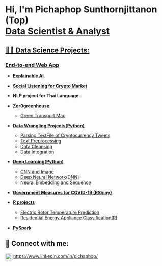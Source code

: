 
<h1>Hi, I'm Pichaphop Sunthornjittanon (Top) <br/><a href="https://github.com/psunthorn13">Data Scientist & Analyst</a><a href="https://www.linkedin.com/in/pichaphop/"></h1>



<h2>👨‍💻 Data Science Projects:</h2>
  
<h3> End-to-end Web App </h3>
  
- <b>[Explainable AI](https://explainable-ai.herokuapp.com/)</b>

- <b>[Social Listening for Crypto Market](https://social-listening-for-crypto.herokuapp.com/)</b>
  
- <b>NLP project for Thai Language </b>

- <b>[Zer0greenhouse](https://6nm4i6wdvuc57bgh.anvil.app/P55UHAAQQIYESFP7Z5GAFCJ2)</b>
  - [Green Transport Map](https://6nm4i6wdvuc57bgh.anvil.app/P55UHAAQQIYESFP7Z5GAFCJ2)
  
- <b>[Data Wrangling Projects(Python)](https://github.com/psunthorn13/Data-Science-Projects/tree/main/Data%20Wrangling%20Projects(Python))</b>
  - [Parsing TextFile of Cryptocurrency Tweets](https://github.com/psunthorn13/Data-Science-Projects/blob/main/Data%20Wrangling%20Projects(Python)/Data_Cleansing.ipynb)
  - [Text Preprocessing](https://github.com/psunthorn13/Data-Science-Projects/blob/main/Data%20Wrangling%20Projects(Python)/Text_Preprocessing.ipynb)
  - [Data Cleansing](https://github.com/psunthorn13/Data-Science-Projects/blob/main/Data%20Wrangling%20Projects(Python)/Data_Cleansing.ipynb)  
  - [Data Integration](https://github.com/psunthorn13/Data-Science-Projects/blob/main/Data%20Wrangling%20Projects(Python)/Data_Integration(JSON%2C%2CXML%2CPDF%2CGTFS%2CWebScraping).ipynb)  
  
  
- <b>[Deep Learning(Python)](https://github.com/psunthorn13/Data-Science-Projects/tree/main/Deep%20Learning(Python))</b>
  - [CNN and Image](https://github.com/psunthorn13/Data-Science-Projects/blob/main/Deep%20Learning(Python)/CNN%20and%20Image.ipynb)
  - [Deep Neural Network(DNN)](https://github.com/psunthorn13/Data-Science-Projects/blob/main/Deep%20Learning(Python)/Deep%20Neural%20Network(DNN).ipynb) 
  - [Neural Embedding and Sequence](https://psunthorn13.shinyapps.io/COVID-Dashboard/)
  
- <b>[Government Measures for COVID-19 (RShiny)](https://psunthorn13.shinyapps.io/COVID-Dashboard/)</b>

- <b>[R projects](https://github.com/psunthorn13/Data-Science-Projects/tree/main/R%20projects)</b>
  - [Electric Rotor Temperature Prediction](https://github.com/psunthorn13/Data-Science-Projects/blob/main/R%20projects/Electric%20Rotor%20Temperature%20Prediction%20(R)/Electric%20Rotor%20Temperature%20Prediction.ipynb)
  - [Residential Energy Appliance Classification(R)](https://github.com/psunthorn13/Data-Science-Projects/tree/main/R%20projects/Residential%20Energy%20Appliance%20Classification(R)) 
  
- <b>[PySpark](https://github.com/psunthorn13/Data-Science-Projects/tree/main/PySpark)</b>

<h2> 🤳 Connect with me:</h2>

[<img align="left" alt="Pichaphop | LinkedIn" width="22px" src="https://cdn.jsdelivr.net/npm/simple-icons@v3/icons/linkedin.svg" />][linkedin]https://www.linkedin.com/in/pichaphop/



[linkedin]: https://www.linkedin.com/in/pichaphop/

<!--
**joshmadakor1/joshmadakor1** is a ✨ _special_ ✨ repository because its `README.md` (this file) appears on your GitHub profile.

Here are some ideas to get you started:

- 🔭 I’m currently working on ...
- 🌱 I’m currently learning ...
- 👯 I’m looking to collaborate on ...
- 🤔 I’m looking for help with ...
- 💬 Ask me about ...
- 📫 How to reach me: ...
- 😄 Pronouns: ...
- ⚡ Fun fact: ...
-->

<!--
**psunthorn13/psunthorn13** is a ✨ _special_ ✨ repository because its `README.md` (this file) appears on your GitHub profile.

Here are some ideas to get you started:

- 🔭 I’m currently working on ...
- 🌱 I’m currently learning ...
- 👯 I’m looking to collaborate on ...
- 🤔 I’m looking for help with ...
- 💬 Ask me about ...
- 📫 How to reach me: ...
- 😄 Pronouns: ...
- ⚡ Fun fact: ...
-->
